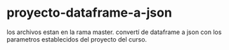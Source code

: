 # proyecto-dataframe-a-json

los archivos estan en la rama master. convertí de dataframe a json con los parametros establecidos del proyecto del curso.
